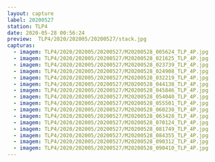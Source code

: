 ```yaml
---
layout: capture
label: 20200527
station: TLP4
date: 2020-05-28 00:56:24
preview:  TLP4/2020/202005/20200527/stack.jpg
capturas:
  - imagem: TLP4/2020/202005/20200527/M20200528_005624_TLP_4P.jpg
  - imagem: TLP4/2020/202005/20200527/M20200528_021625_TLP_4P.jpg
  - imagem: TLP4/2020/202005/20200527/M20200528_023739_TLP_4P.jpg
  - imagem: TLP4/2020/202005/20200527/M20200528_024908_TLP_4P.jpg
  - imagem: TLP4/2020/202005/20200527/M20200528_032219_TLP_4P.jpg
  - imagem: TLP4/2020/202005/20200527/M20200528_044138_TLP_4P.jpg
  - imagem: TLP4/2020/202005/20200527/M20200528_045846_TLP_4P.jpg
  - imagem: TLP4/2020/202005/20200527/M20200528_054040_TLP_4P.jpg
  - imagem: TLP4/2020/202005/20200527/M20200528_055501_TLP_4P.jpg
  - imagem: TLP4/2020/202005/20200527/M20200528_060230_TLP_4P.jpg
  - imagem: TLP4/2020/202005/20200527/M20200528_063428_TLP_4P.jpg
  - imagem: TLP4/2020/202005/20200527/M20200528_070124_TLP_4P.jpg
  - imagem: TLP4/2020/202005/20200527/M20200528_081749_TLP_4P.jpg
  - imagem: TLP4/2020/202005/20200527/M20200528_084355_TLP_4P.jpg
  - imagem: TLP4/2020/202005/20200527/M20200528_090312_TLP_4P.jpg
  - imagem: TLP4/2020/202005/20200527/M20200528_090410_TLP_4P.jpg
---
```

